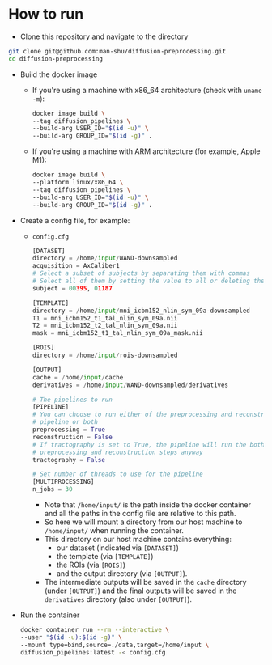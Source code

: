 # How to run

- Clone this repository and navigate to the directory

```bash
git clone git@github.com:man-shu/diffusion-preprocessing.git
cd diffusion-preprocessing
```

- Build the docker image

  - If you're using a machine with x86_64 architecture (check with `uname -m`):

    ```bash
    docker image build \
    --tag diffusion_pipelines \
    --build-arg USER_ID="$(id -u)" \
    --build-arg GROUP_ID="$(id -g)" .
    ```

  - If you're using a machine with ARM architecture (for example, Apple M1):

    ```bash
    docker image build \
    --platform linux/x86_64 \
    --tag diffusion_pipelines \
    --build-arg USER_ID="$(id -u)" \
    --build-arg GROUP_ID="$(id -g)" .
    ```

- Create a config file, for example:

  - `config.cfg`

    ```python
    [DATASET]
    directory = /home/input/WAND-downsampled
    acquisition = AxCaliber1
    # Select a subset of subjects by separating them with commas
    # Select all of them by setting the value to all or deleting the line
    subject = 00395, 01187

    [TEMPLATE]
    directory = /home/input/mni_icbm152_nlin_sym_09a-downsampled
    T1 = mni_icbm152_t1_tal_nlin_sym_09a.nii
    T2 = mni_icbm152_t2_tal_nlin_sym_09a.nii
    mask = mni_icbm152_t1_tal_nlin_sym_09a_mask.nii

    [ROIS]
    directory = /home/input/rois-downsampled

    [OUTPUT]
    cache = /home/input/cache
    derivatives = /home/input/WAND-downsampled/derivatives

    # The pipelines to run
    [PIPELINE]
    # You can choose to run either of the preprocessing and reconstruction 
    # pipeline or both
    preprocessing = True
    reconstruction = False
    # If tractography is set to True, the pipeline will run the both 
    # preprocessing and reconstruction steps anyway
    tractography = False

    # Set number of threads to use for the pipeline
    [MULTIPROCESSING]
    n_jobs = 30
    ```

    - Note that `/home/input/` is the path inside the docker container and
     all the paths in the config file are relative to this path.
    - So here we will mount a directory from our host machine
     to `/home/input/` when running the container.
    - This directory on our host machine contains everything:
      - our dataset (indicated via `[DATASET]`)
      - the template (via `[TEMPLATE]`)
      - the ROIs (via `[ROIS]`)
      - and the output directory (via `[OUTPUT]`).
    - The intermediate outputs will be saved in the `cache` directory
    (under `[OUTPUT]`) and the final outputs will be saved in the `derivatives`
    directory (also under `[OUTPUT]`).

- Run the container

    ```bash
    docker container run --rm --interactive \
    --user "$(id -u):$(id -g)" \
    --mount type=bind,source=./data,target=/home/input \
    diffusion_pipelines:latest -< config.cfg 
    ```
